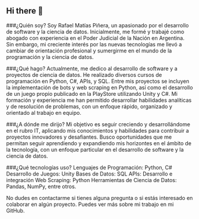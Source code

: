 ## Hi there 👋

###¿Quién soy?
Soy Rafael Matías Piñera, un apasionado por el desarrollo de software y la ciencia de datos. Inicialmente, me formé y trabajé como abogado con experiencia en el Poder Judicial de la Nación en Argentina. Sin embargo, mi creciente interés por las nuevas tecnologías me llevó a cambiar de orientación profesional y sumergirme en el mundo de la programación y la ciencia de datos.

###¿Qué hago?
Actualmente, me dedico al desarrollo de software y a proyectos de ciencia de datos. He realizado diversos cursos de programación en Python, C#, APIs, y SQL. Entre mis proyectos se incluyen la implementación de bots y web scraping en Python, así como el desarrollo de un juego propio publicado en la PlayStore utilizando Unity y C#. Mi formación y experiencia me han permitido desarrollar habilidades analíticas y de resolución de problemas, con un enfoque rápido, organizado y orientado al trabajo en equipo.

###¿A dónde me dirijo?
Mi objetivo es seguir creciendo y desarrollándome en el rubro IT, aplicando mis conocimientos y habilidades para contribuir a proyectos innovadores y desafiantes. Busco oportunidades que me permitan seguir aprendiendo y expandiendo mis horizontes en el ámbito de la tecnología, con un enfoque particular en el desarrollo de software y la ciencia de datos.

###¿Qué tecnologías uso?
Lenguajes de Programación: Python, C#
Desarrollo de Juegos: Unity
Bases de Datos: SQL
APIs: Desarrollo e integración
Web Scraping: Python
Herramientas de Ciencia de Datos: Pandas, NumPy, entre otros.

No dudes en contactarme si tienes alguna pregunta o si estás interesado en colaborar en algún proyecto. Puedes ver más sobre mi trabajo en mi GitHub.
